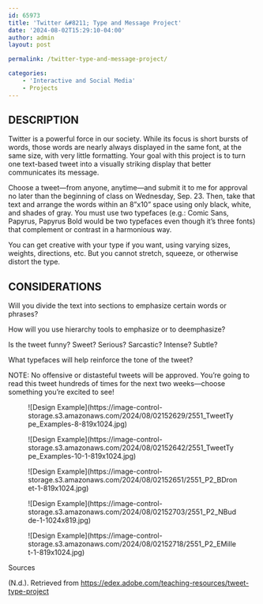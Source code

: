 ```yaml
---
id: 65973
title: 'Twitter &#8211; Type and Message Project'
date: '2024-08-02T15:29:10-04:00'
author: admin
layout: post

permalink: /twitter-type-and-message-project/

categories:
    - 'Interactive and Social Media'
    - Projects
---
```


##  **DESCRIPTION**

Twitter is a powerful force in our society. While its focus is short bursts of words, those words are nearly always displayed in the same font, at the same size, with very little formatting. Your goal with this project is to turn one text-based tweet into a visually striking display that better communicates its message.

Choose a tweet—from anyone, anytime—and submit it to me for approval no later than the beginning of class on Wednesday, Sep. 23. Then, take that text and arrange the words within an 8”x10” space using only black, white, and shades of gray. You must use two typefaces (e.g.: Comic Sans, Papyrus, Papyrus Bold would be two typefaces even though it’s three fonts) that complement or contrast in a harmonious way.

You can get creative with your type if you want, using varying sizes, weights, directions, etc. But you cannot stretch, squeeze, or otherwise distort the type.

## **CONSIDERATIONS**

Will you divide the text into sections to emphasize certain words or phrases?

How will you use hierarchy tools to emphasize or to deemphasize?

Is the tweet funny? Sweet? Serious? Sarcastic? Intense? Subtle?

What typefaces will help reinforce the tone of the tweet?

NOTE: No offensive or distasteful tweets will be approved. You’re going to read this tweet hundreds of times for the next two weeks—choose something you’re excited to see!

<div class="wp-block-image"><figure class="aligncenter size-large">![Design Example](https://image-control-storage.s3.amazonaws.com/2024/08/02152629/2551_TweetType_Examples-8-819x1024.jpg)</figure></div><div class="wp-block-image"><figure class="aligncenter size-large">![Design Example](https://image-control-storage.s3.amazonaws.com/2024/08/02152642/2551_TweetType_Examples-10-1-819x1024.jpg)</figure></div><div class="wp-block-image"><figure class="aligncenter size-large">![Design Example](https://image-control-storage.s3.amazonaws.com/2024/08/02152651/2551_P2_BDronet-1-819x1024.jpg)</figure></div><div class="wp-block-image"><figure class="aligncenter size-large">![Design Example](https://image-control-storage.s3.amazonaws.com/2024/08/02152703/2551_P2_NBudde-1-1024x819.jpg)</figure></div><div class="wp-block-image"><figure class="aligncenter size-large">![Design Example](https://image-control-storage.s3.amazonaws.com/2024/08/02152718/2551_P2_EMillet-1-819x1024.jpg)</figure></div>Sources

(N.d.). Retrieved from https://edex.adobe.com/teaching-resources/tweet-type-project